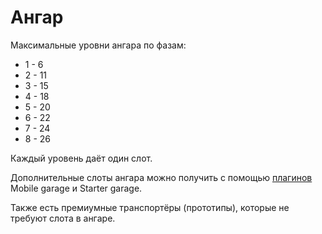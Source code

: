 # Ангар

Максимальные уровни ангара по фазам:

- 1 - 6
- 2 - 11
- 3 - 15
- 4 - 18
- 5 - 20
- 6 - 22
- 7 - 24
- 8 - 26

Каждый уровень даёт один слот.

Дополнительные слоты ангара можно получить с помощью [плагинов](plugins.md) Mobile garage и Starter garage.

Также есть премиумные транспортёры (прототипы), которые не требуют слота в ангаре.
